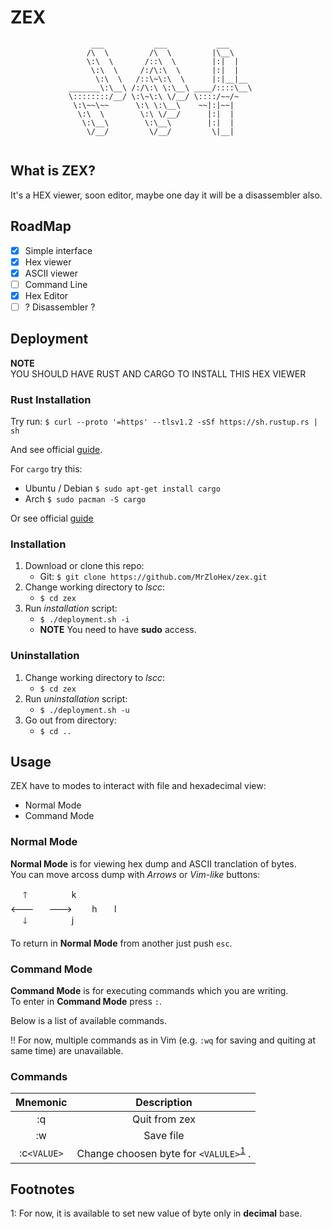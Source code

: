# ZEX

```
			      ___           ___           ___     
			     /\  \         /\  \         |\__\    
			     \:\  \       /::\  \        |:|  |   
			      \:\  \     /:/\:\  \       |:|  |   
			       \:\  \   /::\~\:\  \      |:|__|__ 
			 _______\:\__\ /:/\:\ \:\__\ ____/::::\__\
			 \::::::::/__/ \:\~\:\ \/__/ \::::/~~/~   
			  \:\~~\~~      \:\ \:\__\    ~~|:|~~|    
			   \:\  \        \:\ \/__/      |:|  |    
			    \:\__\        \:\__\        |:|  |    
			     \/__/         \/__/         \|__| 
			
```

## What is ZEX?

It's a HEX viewer, soon editor, maybe one day it will be a disassembler also.

## RoadMap

 - [X] Simple interface
 - [X] Hex viewer
 - [X] ASCII viewer
 - [ ] Command Line
 - [X] Hex Editor
 - [ ] ? Disassembler ?

## Deployment

**NOTE**</br>
YOU SHOULD HAVE RUST AND CARGO TO INSTALL THIS HEX VIEWER

### Rust Installation

Try run: `$ curl --proto '=https' --tlsv1.2 -sSf https://sh.rustup.rs | sh`

And see official [guide](https://www.rust-lang.org/tools/install).

For `cargo` try this:
 - Ubuntu / Debian `$ sudo apt-get install cargo`
 - Arch `$ sudo pacman -S cargo`

Or see official [guide](https://github.com/rust-lang/cargo)

### Installation

1. Download or clone this repo:
	- Git: `$ git clone https://github.com/MrZloHex/zex.git`
2. Change working directory to *lscc*:
	- `$ cd zex`
3. Run *installation* script:
	- `$ ./deployment.sh -i`
	- **NOTE** You need to have **sudo** access.

### Uninstallation

1. Change working directory to *lscc*:
	- `$ cd zex`
2. Run *uninstallation* script:
	- `$ ./deployment.sh -u`
3. Go out from directory:
	- `$ cd ..`

## Usage

ZEX have to modes to interact with file and hexadecimal view:
 - Normal Mode
 - Command Mode

### Normal Mode

__Normal Mode__ is for viewing hex dump and ASCII tranclation of bytes.</br>
You can move arcoss dump with _Arrows_ or _Vim-like_ buttons:


&nbsp;&nbsp;&nbsp;&nbsp;&nbsp;🡑&nbsp;&nbsp;&nbsp;&nbsp;&nbsp;&nbsp;&nbsp;&nbsp;&nbsp;&nbsp;&nbsp;&nbsp;&nbsp;&nbsp;&nbsp;&nbsp;&nbsp;&nbsp;k</br>
🡐&nbsp;&nbsp;&nbsp;&nbsp;&nbsp;&nbsp;🡒&nbsp;&nbsp;&nbsp;&nbsp;&nbsp;&nbsp;&nbsp;&nbsp;h&nbsp;&nbsp;&nbsp;&nbsp;&nbsp;&nbsp;&nbsp;l</br>
&nbsp;&nbsp;&nbsp;&nbsp;&nbsp;🡓&nbsp;&nbsp;&nbsp;&nbsp;&nbsp;&nbsp;&nbsp;&nbsp;&nbsp;&nbsp;&nbsp;&nbsp;&nbsp;&nbsp;&nbsp;&nbsp;&nbsp;&nbsp;j</br>

To return in __Normal Mode__ from another just push `esc`.

### Command Mode

__Command Mode__ is for executing commands which you are writing.</br>
To enter in __Command Mode__ press `:`.

Below is a list of available commands.

:bangbang: For now, multiple commands as in Vim (e.g. `:wq` for saving and quiting at same time) are unavailable.

### Commands

| Mnemonic    | Description   |
|:-----------:|:-------------:|
| :q	      | Quit from zex |
| :w          | Save file     |
| :c`<VALUE>` | Change choosen byte for `<VALULE>`<sup>[1](#VALUE)</sup> .



## Footnotes

<a name="VALUE">1</a>: For now, it is available to set new value of byte only in __decimal__ base.</br>